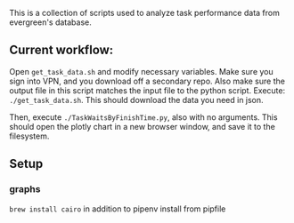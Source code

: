 This is a collection of scripts used to analyze task performance data from evergreen's database.

## Current workflow:

Open `get_task_data.sh` and modify necessary variables. 
Make sure you sign into VPN, and you download off a secondary repo. 
Also make sure the output file in this script matches the input file to the python script.
Execute: `./get_task_data.sh`. This should download the data you need in json.

Then, execute `./TaskWaitsByFinishTime.py`, also with no arguments. This should open the plotly chart in a new browser window, and save it to the filesystem.

## Setup

### graphs

`brew install cairo` in addition to pipenv install from pipfile
